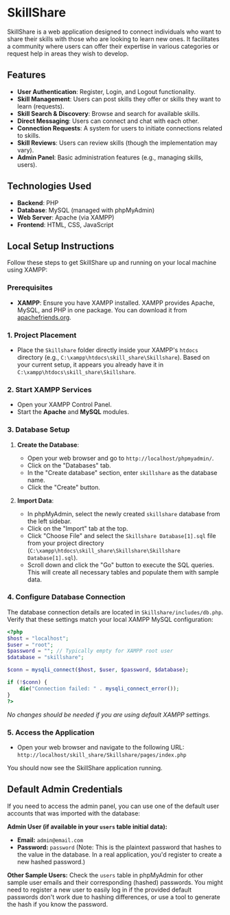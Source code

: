 # SkillShare

SkillShare is a web application designed to connect individuals who want to share their skills with those who are looking to learn new ones. It facilitates a community where users can offer their expertise in various categories or request help in areas they wish to develop.

## Features

*   **User Authentication**: Register, Login, and Logout functionality.
*   **Skill Management**: Users can post skills they offer or skills they want to learn (requests).
*   **Skill Search & Discovery**: Browse and search for available skills.
*   **Direct Messaging**: Users can connect and chat with each other.
*   **Connection Requests**: A system for users to initiate connections related to skills.
*   **Skill Reviews**: Users can review skills (though the implementation may vary).
*   **Admin Panel**: Basic administration features (e.g., managing skills, users).

## Technologies Used

*   **Backend**: PHP
*   **Database**: MySQL (managed with phpMyAdmin)
*   **Web Server**: Apache (via XAMPP)
*   **Frontend**: HTML, CSS, JavaScript

## Local Setup Instructions

Follow these steps to get SkillShare up and running on your local machine using XAMPP:

### Prerequisites

*   **XAMPP**: Ensure you have XAMPP installed. XAMPP provides Apache, MySQL, and PHP in one package. You can download it from [apachefriends.org](https://www.apachefriends.org/index.html).

### 1. Project Placement

*   Place the `Skillshare` folder directly inside your XAMPP's `htdocs` directory (e.g., `C:\xampp\htdocs\skill_share\Skillshare`). Based on your current setup, it appears you already have it in `C:\xampp\htdocs\skill_share\Skillshare`.

### 2. Start XAMPP Services

*   Open your XAMPP Control Panel.
*   Start the **Apache** and **MySQL** modules.

### 3. Database Setup

1.  **Create the Database**:
    *   Open your web browser and go to `http://localhost/phpmyadmin/`.
    *   Click on the "Databases" tab.
    *   In the "Create database" section, enter `skillshare` as the database name.
    *   Click the "Create" button.

2.  **Import Data**:
    *   In phpMyAdmin, select the newly created `skillshare` database from the left sidebar.
    *   Click on the "Import" tab at the top.
    *   Click "Choose File" and select the `Skillshare Database[1].sql` file from your project directory (`C:\xampp\htdocs\skill_share\Skillshare\Skillshare Database[1].sql`).
    *   Scroll down and click the "Go" button to execute the SQL queries. This will create all necessary tables and populate them with sample data.

### 4. Configure Database Connection

The database connection details are located in `Skillshare/includes/db.php`. Verify that these settings match your local XAMPP MySQL configuration:

```php
<?php
$host = "localhost";
$user = "root";
$password = ""; // Typically empty for XAMPP root user
$database = "skillshare";

$conn = mysqli_connect($host, $user, $password, $database);

if (!$conn) {
    die("Connection failed: " . mysqli_connect_error());
}
?>
```
*No changes should be needed if you are using default XAMPP settings.*

### 5. Access the Application

*   Open your web browser and navigate to the following URL:
    `http://localhost/skill_share/Skillshare/pages/index.php`

You should now see the SkillShare application running.

## Default Admin Credentials

If you need to access the admin panel, you can use one of the default user accounts that was imported with the database:

**Admin User (if available in your `users` table initial data):**
*   **Email:** `admin@email.com`
*   **Password:** `password` (Note: This is the plaintext password that hashes to the value in the database. In a real application, you'd register to create a new hashed password.)

**Other Sample Users:**
Check the `users` table in phpMyAdmin for other sample user emails and their corresponding (hashed) passwords. You might need to register a new user to easily log in if the provided default passwords don't work due to hashing differences, or use a tool to generate the hash if you know the password.
